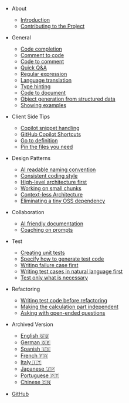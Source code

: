 * About
  * [Introduction](./)
  * [Contributing to the Project](./CONTRIBUTING.md)

* General
  * [Code completion](./general/code-completion.md)
  * [Comment to code](./general/comment-to-code.md)
  * [Code to comment](./general/code-to-comment.md)
  * [Quick Q&A](./general/quick-qna.md)
  * [Regular expression](./general/regular-expression.md)
  * [Language translation](./general/language-translation.md)
  * [Type hinting](./general/type-hinting.md)
  * [Code to document](./general/code-to-document.md)
  * [Object generation from structured data](./general/object-generation-from-structured-data.md)
  * [Showing examples](./general/showing-examples.md)

* Client Side Tips
  * [Copilot snippet handling](./client-tips/copilot-snippet-handling.md)
  * [GitHub Copilot Shortcuts](./client-tips/github-copilot-shortcuts.md)
  * [Go to definition](./client-tips/go-to-definition.md)
  * [Pin the files you need](./client-tips/pin-the-file-you-need.md)

* Design Patterns
  * [AI readable naming convention](./design-pattern/ai-readable-naming-convention.md)
  * [Consistent coding style](./design-pattern/consistent-coding-style.md)
  * [High-level architecture first](./design-pattern/high-level-architecture-first.md)
  * [Working on small chunks](./design-pattern/working-on-small-chunk.md)
  * [Context-less Architecture](./design-pattern/context-less-architecture.md)
  * [Eliminating a tiny OSS dependency](./design-pattern/eliminating-a-tiny-oss-dependency.md)

* Collaboration
  * [AI friendly documentation](./collaboration/ai-friendly-documentation.md)
  * [Coaching on prompts](./collaboration/coaching-on-prompts.md)

* Test
  * [Creating unit tests](./testing/creating-unit-tests.md)
  * [Specify how to generate test code](./testing/specify-test-valiation.md)
  * [Writing failure case first](./testing/writing-failure-case-first.md)
  * [Writing test cases in natural language first](./testing/writing-test-cases-in-natural-language-first.md)
  * [Test only what is necessary](./testing/test-only-what-is-necessary.md)

* Refactoring
  * [Writing test code before refactoring](./refactoring/writing-test-code-before-refactoring.md)
  * [Making the calculation part independent](./refactoring/making-the-calculation-part-independent.md)
  * [Asking with open-ended questions](./refactoring/asking-with-open-ended-questions.md)

* Archived Version
  * [English 🇬🇧](https://ai-native-development.gitbook.io/archived/)
  * [German 🇩🇪](https://ai-native-development.gitbook.io/archived/german)
  * [Spanish 🇪🇸](https://ai-native-development.gitbook.io/archived/spanish)
  * [French 🇫🇷](https://ai-native-development.gitbook.io/archived/french)
  * [Italy 🇮🇹](https://ai-native-development.gitbook.io/archived/italy)
  * [Japanese 🇯🇵](https://ai-native-development.gitbook.io/archived/japanese)
  * [Portuguese 🇵🇹](https://ai-native-development.gitbook.io/archived/portuguese)
  * [Chinese 🇨🇳](https://ai-native-development.gitbook.io/archived/chinese)

* [GitHub](https://github.com/yuhattor/copilot-patterns)
